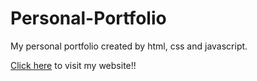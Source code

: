 # Personal-Portfolio
My personal portfolio created by html, css and javascript.

[Click here](https://srijita007.github.io/Personal-Portfolio/) to visit my website!!

